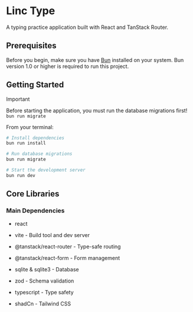 # Linc Type

A typing practice application built with React and TanStack Router.

## Prerequisites

Before you begin, make sure you have [Bun](https://bun.sh/) installed on your system. Bun version 1.0 or higher is required to run this project.

## Getting Started

> [!IMPORTANT]  
> Before starting the application, you must run the database migrations first! `bun run migrate`

From your terminal:

```sh
# Install dependencies
bun run install

# Run database migrations
bun run migrate

# Start the development server
bun run dev
``` 

## Core Libraries
### Main Dependencies
- react

- vite - Build tool and dev server

- @tanstack/react-router - Type-safe routing

- @tanstack/react-form - Form management

- sqlite & sqlite3 - Database

- zod - Schema validation

- typescript - Type safety

- shadCn - Tailwind CSS